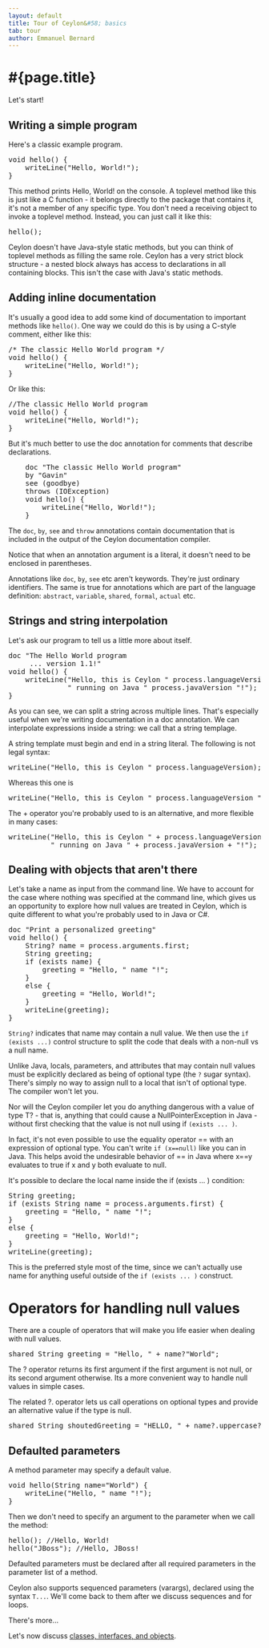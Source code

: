 ```yaml
---
layout: default
title: Tour of Ceylon&#58; basics
tab: tour
author: Emmanuel Bernard
---
```


# #{page.title}

Let's start!

## Writing a simple program

Here's a classic example program.

<pre class="brush: ceylon">
void hello() {
    writeLine("Hello, World!");
}
</pre>

This method prints Hello, World! on the console. A toplevel method like this is just like a C function - it belongs directly to the package that contains it, it's not a member of any specific type. You don't need a receiving object to invoke a toplevel method. Instead, you can just call it like this:

<pre class="brush: ceylon">
hello();
</pre>

Ceylon doesn't have Java-style static methods, but you can think of toplevel methods as filling the same role. Ceylon has a very strict block structure - a nested block always has access to declarations in all containing blocks. This isn't the case with Java's static methods.

## Adding inline documentation

It's usually a good idea to add some kind of documentation to important methods like `hello()`. One way we could do this is by using a C-style comment, either like this:

<pre class="brush: ceylon">
/* The classic Hello World program */
void hello() {
    writeLine("Hello, World!");
}
</pre>

Or like this:

<pre class="brush: ceylon">
//The classic Hello World program
void hello() {
    writeLine("Hello, World!");
}
</pre>

But it's much better to use the doc annotation for comments that describe declarations.

<pre class="brush: ceylon">
	doc "The classic Hello World program"
	by "Gavin"
	see (goodbye)
	throws (IOException)
	void hello() {
	    writeLine("Hello, World!");
	}
</pre>

The `doc`, `by`, `see` and `throw` annotations contain documentation that is included in the output of the Ceylon documentation compiler.

Notice that when an annotation argument is a literal, it doesn't need to be enclosed in parentheses.

Annotations like `doc`, `by`, `see` etc aren't keywords. They're just ordinary identifiers. The same is true for annotations which are part of the language definition: `abstract`, `variable`, `shared`, `formal`, `actual` etc.

## Strings and string interpolation

Let's ask our program to tell us a little more about itself.

<pre class="brush: ceylon">
doc "The Hello World program
     ... version 1.1!"
void hello() {
    writeLine("Hello, this is Ceylon " process.languageVersion
              " running on Java " process.javaVersion "!");
}
</pre>

As you can see, we can split a string across multiple lines. That's especially useful when we're writing documentation in a doc annotation. We can interpolate expressions inside a string: we call that a string templage.

A string template must begin and end in a string literal. The following is not legal syntax:

<pre class="brush: ceylon">
writeLine("Hello, this is Ceylon " process.languageVersion); //compile error!
</pre>

Whereas this one is

<pre class="brush: ceylon">
writeLine("Hello, this is Ceylon " process.languageVersion "");
</pre>

The + operator you're probably used to is an alternative, and more flexible in many cases:

<pre class="brush: ceylon">
writeLine("Hello, this is Ceylon " + process.languageVersion +
          " running on Java " + process.javaVersion + "!");
</pre>

## Dealing with objects that aren't there

Let's take a name as input from the command line. We have to account for the case where nothing was specified at the command line, which gives us an opportunity to explore how null values are treated in Ceylon, which is quite different to what you're probably used to in Java or C#.

<pre class="brush: ceylon">
doc "Print a personalized greeting"
void hello() {
    String? name = process.arguments.first;
    String greeting;
    if (exists name) {
        greeting = "Hello, " name "!";
    }
    else {
        greeting = "Hello, World!";
    }
    writeLine(greeting);
}
</pre>

`String?` indicates that name may contain a null value. We then use the `if (exists ...)` control structure to split the code that deals with a non-null vs a null name.

Unlike Java, locals, parameters, and attributes that may contain null values must be explicitly declared as being of optional type (the `?` sugar syntax). There's simply no way to assign null to a local that isn't of optional type. The compiler won't let you.

Nor will the Ceylon compiler let you do anything dangerous with a value of type T? - that is, anything that could cause a NullPointerException in Java - without first checking that the value is not null using if `(exists ... )`.

In fact, it's not even possible to use the equality operator == with an expression of optional type. You can't write `if (x==null)` like you can in Java. This helps avoid the undesirable behavior of == in Java where x==y evaluates to true if x and y both evaluate to null.

It's possible to declare the local name inside the if (exists ... ) condition:

<pre class="brush: ceylon">
String greeting;
if (exists String name = process.arguments.first) {
    greeting = "Hello, " name "!";
}
else {
    greeting = "Hello, World!";
}
writeLine(greeting);
</pre>

This is the preferred style most of the time, since we can't actually use name for anything useful outside of the `if (exists ... )` construct.

# Operators for handling null values

There are a couple of operators that will make you life easier when dealing with null values.

<pre class="brush: ceylon">
shared String greeting = "Hello, " + name?"World";
</pre>

The ? operator returns its first argument if the first argument is not null, or its second argument otherwise. Its a more convenient way to handle null values in simple cases.

The related ?. operator lets us call operations on optional types and provide an alternative value if the type is null.

<pre class="brush: ceylon">
shared String shoutedGreeting = "HELLO, " + name?.uppercase?"WORLD";
</pre>

## Defaulted parameters

A method parameter may specify a default value.

<pre class="brush: ceylon">
void hello(String name="World") {
    writeLine("Hello, " name "!");
}
</pre>

Then we don't need to specify an argument to the parameter when we call the method:

<pre class="brush: ceylon">
hello(); //Hello, World!
hello("JBoss"); //Hello, JBoss!
</pre>

Defaulted parameters must be declared after all required parameters in the parameter list of a method.

Ceylon also supports sequenced parameters (varargs), declared using the syntax `T...`. We'll come back to them after we discuss sequences and for loops.

There's more...

Let's now discuss [classes, interfaces, and objects](/tour/classes).

